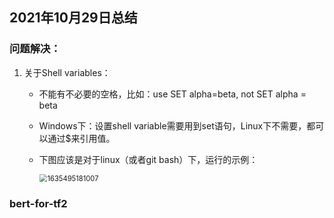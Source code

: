 ## 2021年10月29日总结

### 问题解决：

1. 关于Shell variables：

   - 不能有不必要的空格，比如：use SET alpha=beta, not SET alpha = beta 

   - Windows下：设置shell variable需要用到set语句，Linux下不需要，都可以通过$来引用值。

   - 下图应该是对于linux（或者git bash）下，运行的示例：

     <img src="D:\APP\Typora\images_data\1635495181007.png" alt="1635495181007" style="zoom:80%;" />

### bert-for-tf2

